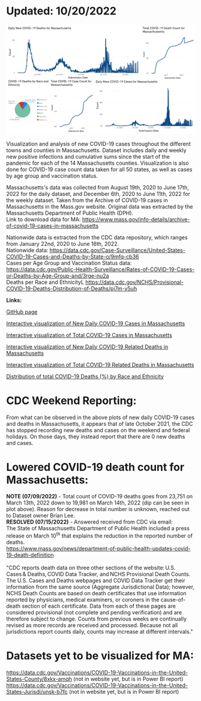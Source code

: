 # Updated: 10/20/2022 <br> 

![COVID trends](Power_BI_docs/COVID_MA_trends.png)

Visualization and analysis of new COVID-19 cases throughout the different towns and counties in Massachusetts. Dataset includes daily and weekly new positive infections and cumulative sums since the start of the pandemic for each of the 14 Massachusetts counties. Visualization is also done for COVID-19 case count data taken for all 50 states, as well as cases by age group and vaccination status. 

Massachusetts's data was collected from August 19th, 2020 to June 17th, 2022 for the daily dataset, and December 6th, 2020 to June 11th, 2022 for the weekly dataset. Taken from the Archive of COVID-19 cases in Massachusetts in the Mass.gov website. Original data was extracted by the Massachusetts Department of Public Health (DPH).<br>
Link to download data for MA: https://www.mass.gov/info-details/archive-of-covid-19-cases-in-massachusetts<br>

Nationwide data is extracted from the CDC data repository, which ranges from January 22nd, 2020 to June 16th, 2022.<br>
Nationwide data: https://data.cdc.gov/Case-Surveillance/United-States-COVID-19-Cases-and-Deaths-by-State-o/9mfq-cb36<br>
Cases per Age Group and Vaccination Status data: https://data.cdc.gov/Public-Health-Surveillance/Rates-of-COVID-19-Cases-or-Deaths-by-Age-Group-and/3rge-nu2a<br>
Deaths per Race and EthnicityL https://data.cdc.gov/NCHS/Provisional-COVID-19-Deaths-Distribution-of-Deaths/pj7m-y5uh <br>


**Links:**<br>

[GitHub page](https://juan-varela11.github.io/COVID_Cases_MA_and_Nationwide)

[Interactive visualization of New Daily COVID-19 Cases in Massachusetts](https://juan-varela11.github.io/COVID_Cases_MA_and_Nationwide/MA_covid_cases.html)

[Interactive visualization of Total COVID-19 Cases in Massachusetts](https://juan-varela11.github.io/COVID_Cases_MA_and_Nationwide/MA_tot_covid_cases.html)

[Interactive visualization of New Daily COVID-19 Related Deaths in Massachusetts](https://juan-varela11.github.io/COVID_Cases_MA_and_Nationwide/MA_covid_deaths.html)

[Interactive visualization of Total COVID-19 Related Deaths in Massachusetts](https://juan-varela11.github.io/COVID_Cases_MA_and_Nationwide/MA_tot_covid_deaths.html)

[Distribution of total COVID-19 Deaths (%) by Race and Ethnicity](https://juan-varela11.github.io/COVID_Cases_MA_and_Nationwide/race_deaths_MA.png)

# CDC Weekend Reporting:<br>
From what can be observed in the above plots of new daily COVID-19 cases and deaths in Massachusetts, it appears that of late October 2021, the CDC has stopped recording new deaths and cases on the weekend and federal holidays. On those days, they instead report that there are 0 new deaths and cases.<br>

# Lowered COVID-19 death count for Massachusetts:<br>
**NOTE (07/09/2022)** - Total count of COVID-19 deaths goes from 23,751 on March 13th, 2022 down to 19,981 on March 14th, 2022 (dip can be seen in plot above). Reason for decrease in total number is unknown, reached out to Dataset owner Brian Lee. <br>
**RESOLVED (07/15/2022)** - Answered received from CDC via email: <br> The State of Massachusetts Department of Public Health included a press release on March 10<sup>th</sup> that explains the reduction in the reported number of deaths.<br>
https://www.mass.gov/news/department-of-public-health-updates-covid-19-death-definition <br> <br>
"CDC reports death data on three other sections of the website: U.S. Cases & Deaths, COVID Data Tracker, and NCHS Provisional Death Counts. The U.S. Cases and Deaths webpages and COVID Data Tracker get their information from the same source (Aggregate Jurisdictional Data); however, NCHS Death Counts are based on death certificates that use information reported by physicians, medical examiners, or coroners in the cause-of-death section of each certificate. Data from each of these pages are considered provisional (not complete and pending verification) and are therefore subject to change. Counts from previous weeks are continually revised as more records are received and processed. Because not all jurisdictions report counts daily, counts may increase at different intervals."<br>  
 

# Datasets yet to be visualized for MA:

https://data.cdc.gov/Vaccinations/COVID-19-Vaccinations-in-the-United-States-County/8xkx-amqh (not in website yet, but is in Power BI report)<br>
https://data.cdc.gov/Vaccinations/COVID-19-Vaccinations-in-the-United-States-Jurisdi/unsk-b7fc (not in website yet, but is in Power BI report)<br>
